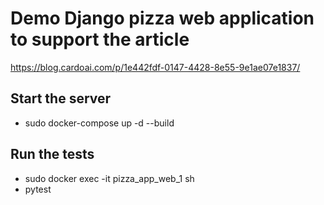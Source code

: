 # Demo Django pizza web application to support the article

https://blog.cardoai.com/p/1e442fdf-0147-4428-8e55-9e1ae07e1837/

## Start the server

- sudo docker-compose up -d --build

## Run the tests

- sudo docker exec -it pizza_app_web_1 sh
- pytest
